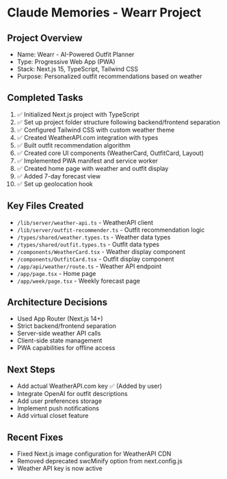 # Claude Memories - Wearr Project

## Project Overview
- Name: Wearr - AI-Powered Outfit Planner
- Type: Progressive Web App (PWA)
- Stack: Next.js 15, TypeScript, Tailwind CSS
- Purpose: Personalized outfit recommendations based on weather

## Completed Tasks
1. ✅ Initialized Next.js project with TypeScript
2. ✅ Set up project folder structure following backend/frontend separation
3. ✅ Configured Tailwind CSS with custom weather theme
4. ✅ Created WeatherAPI.com integration with types
5. ✅ Built outfit recommendation algorithm
6. ✅ Created core UI components (WeatherCard, OutfitCard, Layout)
7. ✅ Implemented PWA manifest and service worker
8. ✅ Created home page with weather and outfit display
9. ✅ Added 7-day forecast view
10. ✅ Set up geolocation hook

## Key Files Created
- `/lib/server/weather-api.ts` - WeatherAPI client
- `/lib/server/outfit-recommender.ts` - Outfit recommendation logic
- `/types/shared/weather.types.ts` - Weather data types
- `/types/shared/outfit.types.ts` - Outfit data types
- `/components/WeatherCard.tsx` - Weather display component
- `/components/OutfitCard.tsx` - Outfit display component
- `/app/api/weather/route.ts` - Weather API endpoint
- `/app/page.tsx` - Home page
- `/app/week/page.tsx` - Weekly forecast page

## Architecture Decisions
- Used App Router (Next.js 14+)
- Strict backend/frontend separation
- Server-side weather API calls
- Client-side state management
- PWA capabilities for offline access

## Next Steps
- Add actual WeatherAPI.com key ✅ (Added by user)
- Integrate OpenAI for outfit descriptions
- Add user preferences storage
- Implement push notifications
- Add virtual closet feature

## Recent Fixes
- Fixed Next.js image configuration for WeatherAPI CDN
- Removed deprecated swcMinify option from next.config.js
- Weather API key is now active